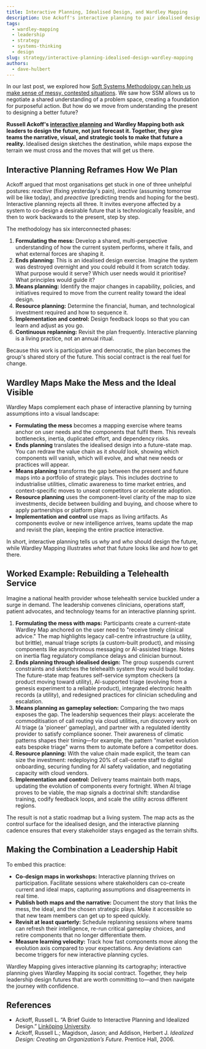 ```yaml
---
title: Interactive Planning, Idealised Design, and Wardley Mapping
description: Use Ackoff's interactive planning to pair idealised design with Wardley Maps, turning a shared vision of the future into executable gameplay.
tags:
  - wardley-mapping
  - leadership
  - strategy
  - systems-thinking
  - design
slug: strategy/interactive-planning-idealised-design-wardley-mapping
authors:
  - dave-hulbert
---
```


In our last post, we explored how [Soft Systems Methodology can help us make sense of messy, contested situations](/blog/practice/soft-systems-methodology-for-wardley-mapping). We saw how SSM allows us to negotiate a shared understanding of a problem space, creating a foundation for purposeful action. But how do we move from understanding the present to designing a better future?

**Russell Ackoff's [interactive planning](https://www.ida.liu.se/~steho87/und/htdd01/AckoffGuidetoIdealizedRedesign.pdf) and Wardley Mapping both ask leaders to design the future, not just forecast it. Together, they give teams the narrative, visual, and strategic tools to make that future a reality.** Idealised design sketches the destination, while maps expose the terrain we must cross and the moves that will get us there.

<!-- truncate -->

## Interactive Planning Reframes How We Plan

Ackoff argued that most organisations get stuck in one of three unhelpful postures: *reactive* (fixing yesterday's pain), *inactive* (assuming tomorrow will be like today), and *preactive* (predicting trends and hoping for the best). Interactive planning rejects all three. It invites everyone affected by a system to co-design a desirable future that is technologically feasible, and then to work backwards to the present, step by step.

The methodology has six interconnected phases:

1. **Formulating the mess:** Develop a shared, multi-perspective understanding of how the current system performs, where it fails, and what external forces are shaping it.
2. **Ends planning:** This is an idealised design exercise. Imagine the system was destroyed overnight and you could rebuild it from scratch today. What purpose would it serve? Which user needs would it prioritise? What principles would guide it?
3. **Means planning:** Identify the major changes in capability, policies, and initiatives required to move from the current reality toward the ideal design.
4. **Resource planning:** Determine the financial, human, and technological investment required and how to sequence it.
5. **Implementation and control:** Design feedback loops so that you can learn and adjust as you go.
6. **Continuous replanning:** Revisit the plan frequently. Interactive planning is a living practice, not an annual ritual.

Because this work is participative and democratic, the plan becomes the group's shared story of the future. This social contract is the real fuel for change.

## Wardley Maps Make the Mess and the Ideal Visible

Wardley Maps complement each phase of interactive planning by turning assumptions into a visual landscape:

- **Formulating the mess** becomes a mapping exercise where teams anchor on user needs and the components that fulfil them. This reveals bottlenecks, inertia, duplicated effort, and dependency risks.
- **Ends planning** translates the idealised design into a future-state map. You can redraw the value chain as it *should* look, showing which components will vanish, which will evolve, and what new needs or practices will appear.
- **Means planning** transforms the gap between the present and future maps into a portfolio of strategic plays. This includes doctrine to industrialise utilities, climatic awareness to time market entries, and context-specific moves to unseat competitors or accelerate adoption.
- **Resource planning** uses the component-level clarity of the map to size investments, decide between building and buying, and choose where to apply partnerships or platform plays.
- **Implementation and control** use maps as living artifacts. As components evolve or new intelligence arrives, teams update the map and revisit the plan, keeping the entire practice interactive.

In short, interactive planning tells us *why* and *who* should design the future, while Wardley Mapping illustrates *what* that future looks like and *how* to get there.

## Worked Example: Rebuilding a Telehealth Service

Imagine a national health provider whose telehealth service buckled under a surge in demand. The leadership convenes clinicians, operations staff, patient advocates, and technology teams for an interactive planning sprint.

1. **Formulating the mess with maps:** Participants create a current-state Wardley Map anchored on the user need to "receive timely clinical advice." The map highlights legacy call-centre infrastructure (a utility, but brittle), manual triage scripts (a custom-built product), and missing components like asynchronous messaging or AI-assisted triage. Notes on inertia flag regulatory compliance delays and clinician burnout.
2. **Ends planning through idealised design:** The group suspends current constraints and sketches the telehealth system they would build today. The future-state map features self-service symptom checkers (a product moving toward utility), AI-supported triage (evolving from a genesis experiment to a reliable product), integrated electronic health records (a utility), and redesigned practices for clinician scheduling and escalation.
3. **Means planning as gameplay selection:** Comparing the two maps exposes the gap. The leadership sequences their plays: accelerate the commoditisation of call routing via cloud utilities, run discovery work on AI triage (a 'pioneer' gameplay), and partner with a regulated identity provider to satisfy compliance sooner. Their awareness of climatic patterns shapes their timing—for example, the pattern "market evolution eats bespoke triage" warns them to automate before a competitor does.
4. **Resource planning:** With the value chain made explicit, the team can size the investment: redeploying 20% of call-centre staff to digital onboarding, securing funding for AI safety validation, and negotiating capacity with cloud vendors.
5. **Implementation and control:** Delivery teams maintain both maps, updating the evolution of components every fortnight. When AI triage proves to be viable, the map signals a doctrinal shift: standardise training, codify feedback loops, and scale the utility across different regions.

The result is not a static roadmap but a living system. The map acts as the control surface for the idealised design, and the interactive planning cadence ensures that every stakeholder stays engaged as the terrain shifts.

## Making the Combination a Leadership Habit

To embed this practice:

- **Co-design maps in workshops:** Interactive planning thrives on participation. Facilitate sessions where stakeholders can co-create current and ideal maps, capturing assumptions and disagreements in real time.
- **Publish both maps and the narrative:** Document the story that links the mess, the ideal, and the chosen strategic plays. Make it accessible so that new team members can get up to speed quickly.
- **Revisit at least quarterly:** Schedule replanning sessions where teams can refresh their intelligence, re-run critical gameplay choices, and retire components that no longer differentiate them.
- **Measure learning velocity:** Track how fast components move along the evolution axis compared to your expectations. Any deviations can become triggers for new interactive planning cycles.

Wardley Mapping gives interactive planning its cartography; interactive planning gives Wardley Mapping its social contract. Together, they help leadership design futures that are worth committing to—and then navigate the journey with confidence.

## References

- Ackoff, Russell L. “A Brief Guide to Interactive Planning and Idealized Design.” [Linköping University](https://www.ida.liu.se/~steho87/und/htdd01/AckoffGuidetoIdealizedRedesign.pdf).
- Ackoff, Russell L.; Magidson, Jason; and Addison, Herbert J. *Idealized Design: Creating an Organization’s Future*. Prentice Hall, 2006.
